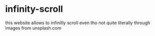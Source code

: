# infinity-scroll

this website allows to infinitly scroll even tho not quite literally through images from unsplash.com